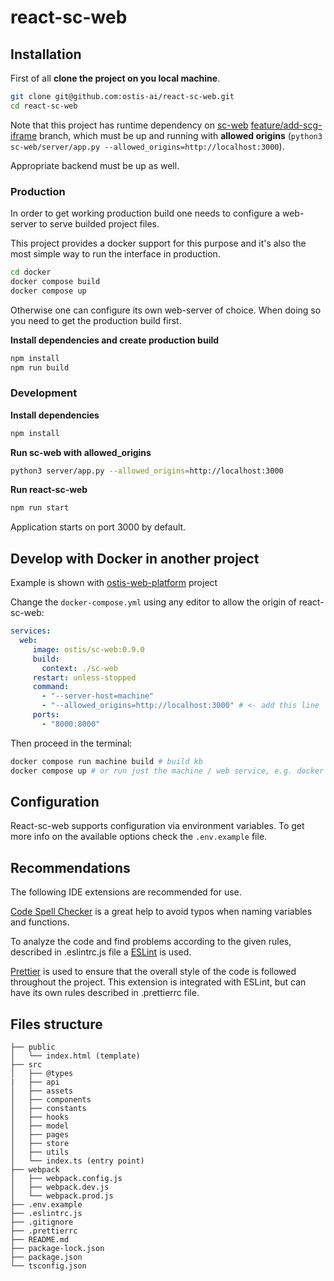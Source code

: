 # react-sc-web

## Installation

First of all **clone the project on you local machine**.

```sh
git clone git@github.com:ostis-ai/react-sc-web.git
cd react-sc-web
```

Note that this project has runtime dependency on [sc-web](https://github.com/ostis-ai/sc-web) [feature/add-scg-iframe](https://github.com/ostis-ai/sc-web/tree/feature/add-scg-iframe) branch, which must be up and running with **allowed origins** (`python3 sc-web/server/app.py --allowed_origins=http://localhost:3000`).

Appropriate backend must be up as well. 

### Production

In order to get working production build one needs to configure a web-server to serve builded project files.

This project provides a docker support for this purpose and it's also the most simple way to run the interface in production.

```sh
cd docker
docker compose build
docker compose up
```

Otherwise one can configure its own web-server of choice. When doing so you need to get the production build first.

**Install dependencies and create production build**

```sh
npm install
npm run build
```

### Development

**Install dependencies**

```sh
npm install
```

**Run sc-web with allowed_origins**

```sh
python3 server/app.py --allowed_origins=http://localhost:3000
```

**Run react-sc-web**

```sh
npm run start
```

Application starts on port 3000 by default.

## Develop with **Docker** in another project

Example is shown with [ostis-web-platform](https://github.com/ostis-ai/ostis-web-platform) project

Change the `docker-compose.yml` using any editor to allow the origin of react-sc-web:
```yaml
services:
  web:
     image: ostis/sc-web:0.9.0
     build:
       context: ./sc-web
     restart: unless-stopped
     command:
       - "--server-host=machine"
       - "--allowed_origins=http://localhost:3000" # <- add this line
     ports:
       - "8000:8000"
```

Then proceed in the terminal:

```sh
docker compose run machine build # build kb
docker compose up # or run just the machine / web service, e.g. docker compose up machine
```

## Configuration

React-sc-web supports configuration via environment variables. To get more info on the available options check the `.env.example` file.

## Recommendations

The following IDE extensions are recommended for use.

[Code Spell Checker](https://marketplace.visualstudio.com/items?itemName=streetsidesoftware.code-spell-checker) is a great help to avoid typos when naming variables and functions.

To analyze the code and find problems according to the given rules, described in .eslintrc.js file a [ESLint](https://marketplace.visualstudio.com/items?itemName=dbaeumer.vscode-eslint) is used.

[Prettier](https://marketplace.visualstudio.com/items?itemName=esbenp.prettier-vscode) is used to ensure that the overall style of the code is followed throughout the project. This extension is integrated with ESLint, but can have its own rules described in .prettierrc file.

## Files structure

```
├── public
│   └── index.html (template)
├── src
│   ├── @types
|   ├── api
│   ├── assets
│   ├── components
│   ├── constants
│   ├── hooks
│   ├── model
│   ├── pages
│   ├── store
│   ├── utils
│   └── index.ts (entry point)
├── webpack
│   ├── webpack.config.js
│   ├── webpack.dev.js
│   └── webpack.prod.js
├── .env.example
├── .eslintrc.js
├── .gitignore
├── .prettierrc
├── README.md
├── package-lock.json
├── package.json
└── tsconfig.json
```
